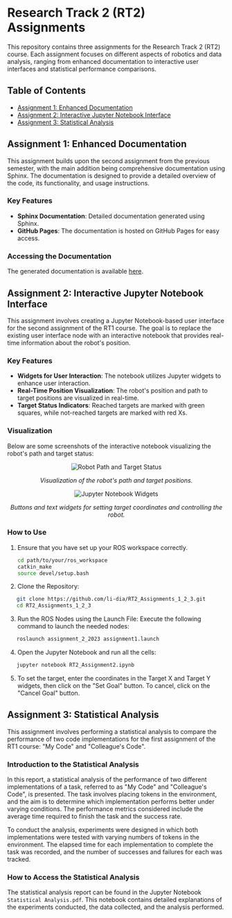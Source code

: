 # Research Track 2 (RT2) Assignments

This repository contains three assignments for the Research Track 2 (RT2) course. Each assignment focuses on different aspects of robotics and data analysis, ranging from enhanced documentation to interactive user interfaces and statistical performance comparisons.

## Table of Contents
- [Assignment 1: Enhanced Documentation](#assignment-1-enhanced-documentation)
- [Assignment 2: Interactive Jupyter Notebook Interface](#assignment-2-interactive-jupyter-notebook-interface)
- [Assignment 3: Statistical Analysis](#assignment-3-statistical-analysis)

## Assignment 1: Enhanced Documentation

This assignment builds upon the second assignment from the previous semester, with the main addition being comprehensive documentation using Sphinx. The documentation is designed to provide a detailed overview of the code, its functionality, and usage instructions.

### Key Features
- **Sphinx Documentation**: Detailed documentation generated using Sphinx.
- **GitHub Pages**: The documentation is hosted on GitHub Pages for easy access.

### Accessing the Documentation
The generated documentation is available [here](https://li-dia.github.io/RT2_Assignments_1_2_3/).

## Assignment 2: Interactive Jupyter Notebook Interface

This assignment involves creating a Jupyter Notebook-based user interface for the second assignment of the RT1 course. The goal is to replace the existing user interface node with an interactive notebook that provides real-time information about the robot's position.

### Key Features
- **Widgets for User Interaction**: The notebook utilizes Jupyter widgets to enhance user interaction.
- **Real-Time Position Visualization**: The robot's position and path to target positions are visualized in real-time.
- **Target Status Indicators**: Reached targets are marked with green squares, while not-reached targets are marked with red Xs.

### Visualization
Below are some screenshots of the interactive notebook visualizing the robot's path and target status:

<p align="center">
  <img src="https://github.com/li-dia/RT2_Assignments_1_2_3/assets/118188149/0f0bd620-fd61-4364-b9dd-afaa356170c9" alt="Robot Path and Target Status">
</p>
<p align="center"><em>Visualization of the robot's path and target positions.</em></p>

<p align="center">
  <img src="https://github.com/li-dia/RT2_Assignments_1_2_3/assets/118188149/b3ceb29e-b48f-4bbb-a42c-024d5cffd388" alt="Jupyter Notebook Widgets">
</p>
<p align="center"><em>Buttons and text widgets for setting target coordinates and controlling the robot.</em></p>


### How to Use

1. Ensure that you have set up your ROS workspace correctly.

   ```bash
   cd path/to/your/ros_workspace
   catkin_make
   source devel/setup.bash
2. Clone the Repository:
```bash
   git clone https://github.com/li-dia/RT2_Assignments_1_2_3.git
   cd RT2_Assignments_1_2_3
```
3. Run the ROS Nodes using the Launch File:
Execute the following command to launch the needed nodes:

```bash
   roslaunch assignment_2_2023 assignment1.launch
```
4. Open the Jupyter Notebook and run all the cells:
```bash
   jupyter notebook RT2_Assignment2.ipynb
```
  
5. To set the target, enter the coordinates in the Target X and Target Y widgets, then click on the "Set Goal" button. To cancel, click on the "Cancel Goal" button.

## Assignment 3: Statistical Analysis

This assignment involves performing a statistical analysis to compare the performance of two code implementations for the first assignment of the RT1 course: "My Code" and "Colleague's Code".

### Introduction to the Statistical Analysis

In this report, a statistical analysis of the performance of two different implementations of a task, referred to as "My Code" and "Colleague's Code", is presented. The task involves placing tokens in the environment, and the aim is to determine which implementation performs better under varying conditions. The performance metrics considered include the average time required to finish the task and the success rate.

To conduct the analysis, experiments were designed in which both implementations were tested with varying numbers of tokens in the environment. The elapsed time for each implementation to complete the task was recorded, and the number of successes and failures for each was tracked.

### How to Access the Statistical Analysis

The statistical analysis report can be found in the Jupyter Notebook `Statistical Analysis.pdf`. This notebook contains detailed explanations of the experiments conducted, the data collected, and the analysis performed.




